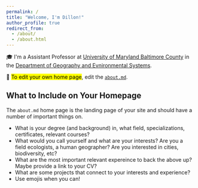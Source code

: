 ```yaml
---
permalink: /
title: "Welcome, I'm Dillon!"
author_profile: true
redirect_from: 
  - /about/
  - /about.html
---
```


🎓 I'm a Assistant Professor at [University of Maryland Baltimore County](https://umbc.edu) in the [Department of Geography and Evnironmental Systems](https://ges.umbc.edu).

📝 <mark>To edit your own home page</mark>, edit the [`about.md`](https://github.com/dillonma/dillonma.github.io/blob/master/_pages/about.md).

## What to Include on Your Homepage

The `about.md` home page is the landing page of your site and should have a number of important things on.

 - What is your degree (and background) in, what field, specializations, certificates, relevant courses?
 - What would you call yourself and what are your interests? Are you a field ecologists, a human geographer? Are you interested in cities, biodiversity, etc?
 - What are the most important relevant expereince to back the above up? Maybe provide a link to your CV?
 - What are some projects that connect to your interests and experience?
 - Use emojis when you can!
